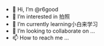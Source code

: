 - 👋 Hi, I’m @r6good
- 👀 I’m interested in 拍照
- 🌱 I’m currently learning小白来学习
- 💞️ I’m looking to collaborate on ...
- 📫 How to reach me ...

<!---
r6good/r6good is a ✨ special ✨ repository because its `README.md` (this file) appears on your GitHub profile.
You can click the Preview link to take a look at your changes.
--->
